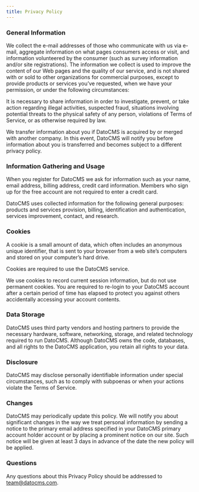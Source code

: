 ```yaml
---
title: Privacy Policy
---
```


### General Information

We collect the e-mail addresses of those who communicate with us via e-mail, aggregate information on what pages consumers access or visit, and information volunteered by the consumer (such as survey information and/or site registrations). The information we collect is used to improve the content of our Web pages and the quality of our service, and is not shared with or sold to other organizations for commercial purposes, except to provide products or services you’ve requested, when we have your permission, or under the following circumstances:

It is necessary to share information in order to investigate, prevent, or take action regarding illegal activities, suspected fraud, situations involving potential threats to the physical safety of any person, violations of Terms of Service, or as otherwise required by law.

We transfer information about you if DatoCMS is acquired by or merged with another company. In this event, DatoCMS will notify you before information about you is transferred and becomes subject to a different privacy policy.

### Information Gathering and Usage

When you register for DatoCMS we ask for information such as your name, email address, billing address, credit card information. Members who sign up for the free account are not required to enter a credit card.

DatoCMS uses collected information for the following general purposes: products and services provision, billing, identification and authentication, services improvement, contact, and research.

### Cookies

A cookie is a small amount of data, which often includes an anonymous unique identifier, that is sent to your browser from a web site’s computers and stored on your computer’s hard drive.

Cookies are required to use the DatoCMS service.

We use cookies to record current session information, but do not use permanent cookies. You are required to re-login to your DatoCMS account after a certain period of time has elapsed to protect you against others accidentally accessing your account contents.

### Data Storage

DatoCMS uses third party vendors and hosting partners to provide the necessary hardware, software, networking, storage, and related technology required to run DatoCMS. Although DatoCMS owns the code, databases, and all rights to the DatoCMS application, you retain all rights to your data.

### Disclosure

DatoCMS may disclose personally identifiable information under special circumstances, such as to comply with subpoenas or when your actions violate the Terms of Service.

### Changes

DatoCMS may periodically update this policy. We will notify you about significant changes in the way we treat personal information by sending a notice to the primary email address specified in your DatoCMS primary account holder account or by placing a prominent notice on our site. Such notice will be given at least 3 days in advance of the date the new policy will be applied.

### Questions

Any questions about this Privacy Policy should be addressed to team@datocms.com.


